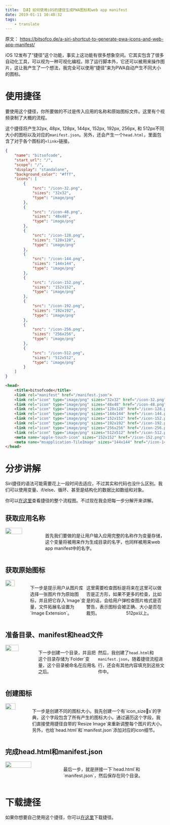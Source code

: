 ```yaml
---
title: 【译】如何使用iOS的捷径生成PWA图标和web app manifest
date: 2019-01-11 10:48:32
tags:
    - translate
---
```


原文： https://bitsofco.de/a-siri-shortcut-to-generate-pwa-icons-and-web-app-manifest/

iOS 12发布了“捷径”这个功能，事实上这功能有很多想象空间。它其实包含了很多自动化工具，可以视为一种可视化编程。除了运行脚本外，它还可以被用来操作图片，这让我产生了一个想法，我完全可以使用“捷径”来为PWA自动产生不同大小的图标。

# 使用捷径

要使用这个捷径，你所要做的不过是传入应用的名称和原始图标文件。这里有个视频录制了大概的流程。

这个捷径将产生32px, 48px, 128px, 144px, 152px, 192px, 256px, 和 512px不同大小的图标以及对应的`manifest.json`。另外，还会产生一个`head.html`，里面包含了对于各个图标的`<link>`链接。

```json
{
    "name": "bitsofcode",
    "start_url": "/",
    "scope": "/",
    "display": "standalone",
    "background_color": "#fff",
    "icons": [
        {
            "src": "/icon-32.png",
            "sizes": "32x32",
            "type": "image/png"
        },
        {
            "src": "/icon-48.png",
            "sizes": "48x48",
            "type": "image/png"
        },
        {
            "src": "/icon-128.png",
            "sizes": "128x128",
            "type": "image/png"
        },
        {
            "src": "/icon-144.png",
            "sizes": "144x144",
            "type": "image/png"
        },
        {
            "src": "/icon-152.png",
            "sizes": "152x152",
            "type": "image/png"
        },
        {
            "src": "/icon-192.png",
            "sizes": "192x192",
            "type": "image/png"
        },
        {
            "src": "/icon-256.png",
            "sizes": "256x256",
            "type": "image/png"
        },
        {
            "src": "/icon-512.png",
            "sizes": "512x512",
            "type": "image/png"
        }
    ]
}
```

```html
<head>
    <title>bitsofcode</title>
    <link rel="manifest" href="/manifest.json">
    <link rel="icon" type="image/png" sizes="32x32" href="/icon-32.png">
    <link rel="icon" type="image/png" sizes="48x48" href="/icon-48.png">
    <link rel="icon" type="image/png" sizes="128x128" href="/icon-128.png">
    <link rel="icon" type="image/png" sizes="144x144" href="/icon-144.png">
    <link rel="icon" type="image/png" sizes="152x152" href="/icon-152.png">
    <link rel="icon" type="image/png" sizes="192x192" href="/icon-192.png">
    <link rel="icon" type="image/png" sizes="256x256" href="/icon-256.png">
    <link rel="icon" type="image/png" sizes="512x512" href="/icon-512.png">
    <meta name="apple-touch-icon" sizes="152x152" href="/icon-152.png">
    <meta name="msapplication-TileImage" sizes="144x144" href="/icon-144.png">
</head>
```

# 分步讲解

Siri捷径的语法可能需要花上一段时间去适应，不过其实和代码也没什么区别。我们可以使用变量、if/else、循环、甚至是结构化的数据比如数组和对象。

你可以[在这里](https://bitsofco.de/content/images/2018/12/Full.png)查看捷径的整个流程图。不过现在我会把每一步分解开来讲解。

## 获取应用名称

<div style="display: flex">
<img style="width: 50%; height: 50%; margin-right: 20px;" src="https://tuchuang-1251767583.cos.ap-guangzhou.myqcloud.com/1.png
"/>
<p>
首先我们要做的是让用户输入应用完整的名称作为变量存储，这个变量将被用来作为生成目录的名字，也同样被用来web app manifest中的名字。
</p>
</div>

## 获取原始图标

<div style="display: flex">
<img style="width: 50%; height: 50%; margin-right: 20px;" src="https://tuchuang-1251767583.cos.ap-guangzhou.myqcloud.com/2.png
"/>
<p>
下一步是提示用户从图片库选择一张图片作为原始图标，并且把它存入`Image`变量，文件拓展名设置为`Image Extension`。

这里需要检查图标是否是正方形，如果不是的话，会给用户弹警告，表示图标会被裁剪。

将来在这里可以做更多的检查，比如检查图片格式是否正确、大小是否在512px以上。
</p>
</div>

## 准备目录、manifest和head文件

<div style="display: flex">
<img style="width: 50%; height: 50%; margin-right: 20px;" src="https://tuchuang-1251767583.cos.ap-guangzhou.myqcloud.com/3.png
"/>
<p>
下一步创建一个目录，并且把这个目录存储为`Folder`变量，这个目录被命名在应用名之后。

然后，我创建了`head.html`和`manifest.json`，随着捷径流程进行，还会有其他内容填充到这些文件中。
</p>
</div>

## 创建图标

<div style="display: flex">
<img style="width: 50%; height: 50%; margin-right: 20px;" src="https://tuchuang-1251767583.cos.ap-guangzhou.myqcloud.com/4.png
"/>
<p>
下一步是创建不同的图标大小。我先创建一个有`icon_sizes`的字典，这个字段包含了所有产生的图标大小。通过遍历这个字段，我们直接使用捷径自带的`Resize Image`来重新调整每个图片的大小。另外，也给`head.html`和`manifest.json`添加对应的icon细节。
</p>
</div>

## 完成head.html和manifest.json

<div style="display: flex">
<img style="width: 50%; height: 50%; margin-right: 20px;" src="https://tuchuang-1251767583.cos.ap-guangzhou.myqcloud.com/5-1.png
"/>
<p>
最后一步，就是拼接一下`head.html`和`manifest.json`，然后保存在同个目录。
</p>
</div>


# 下载捷径

如果你想要自己使用这个捷径，你可以[在这里](https://www.icloud.com/shortcuts/f7adf6b082664f17afc2389b79f9dfd3)下载捷径。